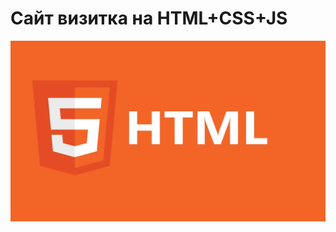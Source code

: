 # Сайт визитка на HTML+CSS+JS
![Header](https://github.com/DenisKomarov-QA/cv/blob/main/assets/2024-01-18_22-17-06.png)


